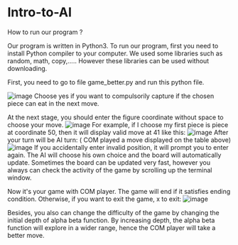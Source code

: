 # Intro-to-AI
How to run our program ?


Our program is written in Python3.
To run our program, first you need to install Python compiler to your computer.
We used some libraries such as random, math, copy,..... However these libraries can be used without downloading.


First, you need to go to file game_better.py and run this python file. 


![image](https://user-images.githubusercontent.com/112222605/210299547-d9c63119-acf6-485a-a59c-fa9ee02bbb20.png)
Choose yes if you want to compulsorily capture if the chosen piece can eat in the next move.


At the next stage, you should enter the figure coordinate without space to choose your move.
![image](https://user-images.githubusercontent.com/112222605/210331304-d362a05c-0dbc-43c3-9d15-36bfcea27894.png)
For example, if I choose my first piece is piece at coordinate 50, then it will display valid move at 41 like this: 
![image](https://user-images.githubusercontent.com/112222605/210331459-026caa1f-197c-4c72-9424-60ea85bf7218.png)
After your turn will be AI turn: ( COM played a move displayed on the table above) 
![image](https://user-images.githubusercontent.com/112222605/210332880-05b6683e-b8d2-4d30-8b3d-b69e8eb1fe30.png)
If you accidentally enter invalid position, it will prompt you to enter again.
The AI will choose his own choice and the board will automatically update. Sometimes the board can be updated very fast, however you always can check the activity of the game by scrolling up the terminal window.


Now it's your game with COM player. The game will end if it satisfies ending condition.
Otherwise, if you want to exit the game,  x to exit: 
![image](https://user-images.githubusercontent.com/112222605/210334540-0ec15327-97c3-4b3c-ab65-018707144ef4.png)

Besides, you also can change the difficulty of the game by changing the initial depth of alpha beta function. By increasing depth, the alpha beta function will explore in a wider range, hence the COM player will take a better move.





